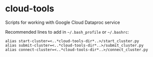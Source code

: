 # cloud-tools
Scripts for working with Google Cloud Dataproc service

Recommended lines to add in `~/.bash_profile` or `~/.bashrc`:
```
alias start-cluster=<..*cloud-tools-dir*..>/start_cluster.py
alias submit-cluster=<..*cloud-tools-dir*..>/submit_cluster.py
alias connect-cluster=<..*cloud-tools-dir*..>/connect_cluster.py
```
